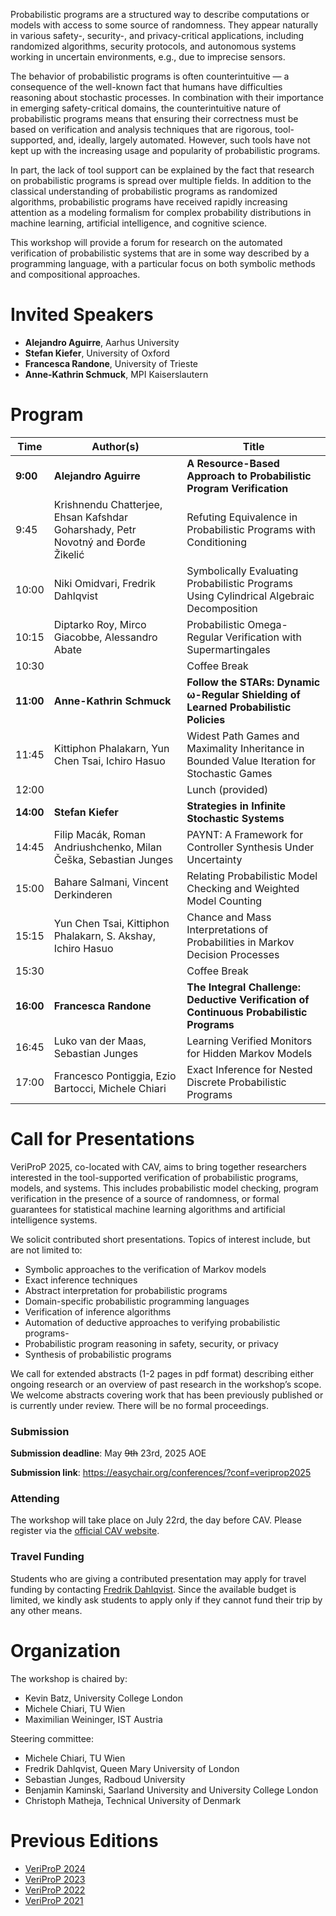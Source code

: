 Probabilistic programs are a structured way to describe computations or models with access to some source of randomness. They appear naturally in various safety-, security-, and privacy-critical applications, including randomized algorithms, security protocols, and autonomous systems working in uncertain environments, e.g., due to imprecise sensors. 

The behavior of probabilistic programs is often counterintuitive — a consequence of the well-known fact that humans have difficulties reasoning about stochastic processes. In combination with their importance in emerging safety-critical domains, the counterintuitive nature of probabilistic programs means that ensuring their correctness must be based on verification and analysis techniques that are rigorous, tool-supported, and, ideally, largely automated. However, such tools have not kept up with the increasing usage and popularity of probabilistic programs.

In part, the lack of tool support can be explained by the fact that research on probabilistic programs is spread over multiple fields. In addition to the classical understanding of probabilistic programs as randomized algorithms, probabilistic programs have received rapidly increasing attention as a modeling formalism for complex probability distributions in machine learning, artificial intelligence, and cognitive science.

This workshop will provide a forum for research on the automated verification of probabilistic systems that are in some way described by a programming language, with a particular focus on both symbolic methods and compositional approaches.

# Invited Speakers

- **Alejandro Aguirre**, Aarhus University
- **Stefan Kiefer**, University of Oxford
- **Francesca Randone**, University of Trieste
- **Anne-Kathrin Schmuck**, MPI Kaiserslautern


# Program

| Time  | Author(s)                                                                                                   | Title                                                                                              |
|-------|-------------------------------------------------------------------------------------------------------------|----------------------------------------------------------------------------------------------------| 
| **9:00**  | **Alejandro Aguirre**                                                                                   | **A Resource-Based Approach to Probabilistic Program Verification**                                                                                            |
| 9:45  | Krishnendu Chatterjee, Ehsan Kafshdar Goharshady, Petr Novotný and Đorđe Žikelić                            | Refuting Equivalence in Probabilistic Programs with Conditioning                                   |
| 10:00 | Niki Omidvari, Fredrik Dahlqvist                                                                            | Symbolically Evaluating Probabilistic Programs Using Cylindrical Algebraic Decomposition           |
| 10:15 | Diptarko Roy, Mirco Giacobbe, Alessandro Abate                                                           | Probabilistic Omega-Regular Verification with Supermartingales                                     |
| 10:30 |                                                                                                             | Coffee Break                                                                                       |
| **11:00** | **Anne-Kathrin Schmuck**                                                                                | **Follow the STARs: Dynamic ω-Regular Shielding of Learned Probabilistic Policies**                |
| 11:45  | Kittiphon Phalakarn, Yun Chen Tsai, Ichiro Hasuo                                                           | Widest Path Games and Maximality Inheritance in Bounded Value Iteration for Stochastic Games       |
| 12:00 |                                                                                                             | Lunch (provided)                                                                                   |
| **14:00**  | **Stefan Kiefer**                                                                                      | **Strategies in Infinite Stochastic Systems**         |
| 14:45  | Filip Macák, Roman Andriushchenko, Milan Češka, Sebastian Junges                                           | PAYNT: A Framework for Controller Synthesis Under Uncertainty                                      |
| 15:00  | Bahare Salmani, Vincent Derkinderen                                          | Relating Probabilistic Model Checking and Weighted Model Counting                                      |
| 15:15  | Yun Chen Tsai, Kittiphon Phalakarn, S. Akshay, Ichiro Hasuo                                          | Chance and Mass Interpretations of Probabilities in Markov Decision Processes                                      |
| 15:30 |                                                                                                             | Coffee Break                                                                                       |
| **16:00**  | **Francesca Randone**                                          | **The Integral Challenge: Deductive Verification of Continuous Probabilistic Programs**                                      |
| 16:45  | Luko van der Maas, Sebastian Junges                                         | Learning Verified Monitors for Hidden Markov Models                                      |
| 17:00  | Francesco Pontiggia, Ezio Bartocci, Michele Chiari                                                          | Exact Inference for Nested Discrete Probabilistic Programs       |


# Call for Presentations

VeriProP 2025, co-located with CAV, aims to bring together researchers interested in the tool-supported verification of probabilistic programs, models, and systems. This includes probabilistic model checking, program verification in the presence of a source of randomness, or formal guarantees for statistical machine learning algorithms and artificial intelligence systems.

We solicit contributed short presentations. Topics of interest include, but are not limited to:

- Symbolic approaches to the verification of Markov models
- Exact inference techniques
- Abstract interpretation for probabilistic programs
- Domain-specific probabilistic programming languages
- Verification of inference algorithms
- Automation of deductive approaches to verifying probabilistic programs-
- Probabilistic program reasoning in safety, security, or privacy
- Synthesis of probabilistic programs

We call for extended abstracts (1-2 pages in pdf format) describing either ongoing research or an overview of past research in the workshop’s scope. We welcome abstracts covering work that has been previously published or is currently under review. There will be no formal proceedings.


### Submission

**Submission deadline**: May ~~9th~~ 23rd, 2025 AOE

**Submission link**: <https://easychair.org/conferences/?conf=veriprop2025>

### Attending

The workshop will take place on July 22rd, the day before CAV. Please register via the [official CAV website](https://conferences.i-cav.org/2025/).

### Travel Funding

Students who are giving a contributed presentation may apply for travel funding by contacting [Fredrik Dahlqvist](mailto:f.dahlqvist@qmul.ac.uk).
Since the available budget is limited, we kindly ask students to apply only if they cannot fund their trip by any other means.

# Organization

The workshop is chaired by:

- Kevin Batz, University College London
- Michele Chiari, TU Wien
- Maximilian Weininger, IST Austria

Steering committee:

- Michele Chiari, TU Wien
- Fredrik Dahlqvist, Queen Mary University of London
- Sebastian Junges, Radboud University
- Benjamin Kaminski, Saarland University and University College London
- Christoph Matheja, Technical University of Denmark


# Previous Editions
- [VeriProP 2024](https://veriprop.github.io/2024/)
- [VeriProP 2023](https://veriprop.github.io/2023/)
- [VeriProP 2022](https://veriprop.github.io/2022/)
- [VeriProP 2021](https://veriprop.github.io/2021/)
